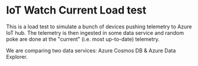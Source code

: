 # IoT Watch Current Load test

This is a load test to simulate a bunch of devices pushing telemetry to Azure IoT hub.  The telemetry is then ingested in some data service and random poke are done at the "current" (i.e. most up-to-date) telemetry.

We are comparing two data services:  Azure Cosmos DB & Azure Data Explorer.